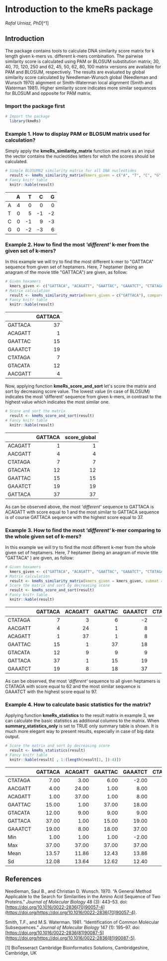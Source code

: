 # Introduction to the kmeRs package
*Rafal Urniaz, PhD*[^1]

Introduction
------------

The package contains tools to calculate DNA similarity score matrix for k length given k-mers vs. different k-mers combination. The pairwise similarity score is calculated using PAM or BLOSUM substitution matrix; 30, 40, 70, 120, 250 and 62, 45, 50, 62, 80, 100 matrix versions are available for PAM and BLOSUM, respectively. The results are evaluated by global similarity score calculated by Needleman-Wunsch global (Needleman and Wunsch 1970) alignment or Smith-Waterman local alignment (Smith and Waterman 1981). Higher similarity score indicates more similar sequences for BLOSUM and opposite for PAM matrix.

### Import the package first

``` r
# Import the package 
  library(kmeRs)
```

### Example 1. How to display PAM or BLOSUM matrix used for calculation?

Simply apply the **kmeRs\_similarity\_matrix** function and mark as an input the vector contains the nucleotides letters for witch the scores should be calculated.

``` r
# Simple BLOSUM62 similarity matrix for all DNA nucleotides
  result <- kmeRs_similarity_matrix(kmers_given = c("A", "T", "C", "G"), submat = "BLOSUM62")
# Fancy knitr table
  knitr::kable(result)
```

|     |    A|    T|    C|    G|
|-----|----:|----:|----:|----:|
| A   |    4|    0|    0|    0|
| T   |    0|    5|   -1|   -2|
| C   |    0|   -1|    9|   -3|
| G   |    0|   -2|   -3|    6|

### Example 2. How to find the most *'different'* k-mer from the given set of k-mers?

In this example we will try to find the most different k-mer to "GATTACA" sequence from given set of heptamers. Here, 7 heptamer (being an anagram of the movie title "GATTACA") are given, as follow:

``` r
# Given hexamers
  kmers_given <- c("GATTACA", "ACAGATT", "GAATTAC", "GAAATCT", "CTATAGA", "GTACATA", "AACGATT")
# Matrix calculation 
  result <- kmeRs_similarity_matrix(kmers_given = c("GATTACA"), compare_to = kmers_given , submat = "BLOSUM62") 
# Fancy knitr table
  knitr::kable(result) 
```

|         |  GATTACA|
|---------|--------:|
| GATTACA |       37|
| ACAGATT |        1|
| GAATTAC |       15|
| GAAATCT |       19|
| CTATAGA |        7|
| GTACATA |       12|
| AACGATT |        4|

Now, applying function **kmeRs\_score\_and\_sort** let's score the matrix and sort by decreasing score value. The lowest value (in case of BLOSUM) indicates the most 'different' sequence from given k-mers, in contrast to the highest value which indicates the most similar one.

``` r
# Score and sort the matrix  
  result <- kmeRs_score_and_sort(result)
# Fancy knitr table
  knitr::kable(result)
```

|         |  GATTACA|  score\_global|
|---------|--------:|--------------:|
| ACAGATT |        1|              1|
| AACGATT |        4|              4|
| CTATAGA |        7|              7|
| GTACATA |       12|             12|
| GAATTAC |       15|             15|
| GAAATCT |       19|             19|
| GATTACA |       37|             37|

As can be observed above, the most *'different'* sequence to GATTACA is ACAGATT with score equal to 1 and the most similar to GATTACA sequence is of course GATTACA sequence with the highest score equal to 37.

### Example 3. How to find the most *'different'* k-mer comparing to the whole given set of k-mers?

In this example we will try to find the most different k-mer from the whole given set of heptamers. Here, 7 heptamer (being an anagram of movie title "GATTACA" ) are given, as follow:

``` r
# Given hexamers
  kmers_given <- c("GATTACA", "ACAGATT", "GAATTAC", "GAAATCT", "CTATAGA", "GTACATA", "AACGATT")
# Matrix calculation 
  result <- kmeRs_similarity_matrix(kmers_given = kmers_given, submat = "BLOSUM62")
# Score the matrix and sort by decreasing score 
  result <- kmeRs_score_and_sort(result)
# Fancy knitr table
  knitr::kable(result)
```

|         |  GATTACA|  ACAGATT|  GAATTAC|  GAAATCT|  CTATAGA|  GTACATA|  AACGATT|  score\_global|
|---------|--------:|--------:|--------:|--------:|--------:|--------:|--------:|--------------:|
| CTATAGA |        7|        3|        6|       -2|       37|       11|        0|             62|
| AACGATT |        4|       24|        1|        8|        0|        6|       37|             80|
| ACAGATT |        1|       37|        1|        8|        3|        9|       24|             83|
| GAATTAC |       15|        1|       37|       18|        6|        9|        1|             87|
| GTACATA |       12|        9|        9|        9|       11|       37|        6|             93|
| GATTACA |       37|        1|       15|       19|        7|       12|        4|             95|
| GAAATCT |       19|        8|       18|       37|       -2|        9|        8|             97|

As can be observed, the most *'different'* sequence to all given heptamers is CTATAGA with score equal to 62 and the most similar sequence is GAAATCT with the highest score equal to 97.

### Example 4. How to calculate basic statistics for the matrix?

Applying function **kmeRs\_statistics** to the result matrix in example 3, we can calculate the basic statistics as additional columns to the matrix. When **summary\_statistics\_only** is set to TRUE only summary table is shown. It is much more elegant way to present results, especially in case of big data output.

``` r
# Score the matrix and sort by decreasing score 
  result <- kmeRs_statistics(result)
# Fancy knitr table
  knitr::kable(result[ , 1:(length(result[1, ])-4)])
```

|         |  GATTACA|  ACAGATT|  GAATTAC|  GAAATCT|  CTATAGA|  GTACATA|  AACGATT|  score\_global|
|---------|--------:|--------:|--------:|--------:|--------:|--------:|--------:|--------------:|
| CTATAGA |     7.00|     3.00|     6.00|    -2.00|    37.00|    11.00|     0.00|          62.00|
| AACGATT |     4.00|    24.00|     1.00|     8.00|     0.00|     6.00|    37.00|          80.00|
| ACAGATT |     1.00|    37.00|     1.00|     8.00|     3.00|     9.00|    24.00|          83.00|
| GAATTAC |    15.00|     1.00|    37.00|    18.00|     6.00|     9.00|     1.00|          87.00|
| GTACATA |    12.00|     9.00|     9.00|     9.00|    11.00|    37.00|     6.00|          93.00|
| GATTACA |    37.00|     1.00|    15.00|    19.00|     7.00|    12.00|     4.00|          95.00|
| GAAATCT |    19.00|     8.00|    18.00|    37.00|    -2.00|     9.00|     8.00|          97.00|
| Min     |     1.00|     1.00|     1.00|    -2.00|    -2.00|     6.00|     0.00|          62.00|
| Max     |    37.00|    37.00|    37.00|    37.00|    37.00|    37.00|    37.00|          97.00|
| Mean    |    13.57|    11.86|    12.43|    13.86|     8.86|    13.29|    11.43|          85.29|
| Sd      |    12.08|    13.64|    12.62|    12.40|    13.16|    10.63|    13.83|          12.04|

References
----------

Needleman, Saul B., and Christian D. Wunsch. 1970. “A General Method Applicable to the Search for Similarities in the Amino Acid Sequence of Two Proteins.” *Journal of Molecular Biology* 48 (3): 443–53. doi:[https://doi.org/10.1016/0022-2836(70)90057-4](https://doi.org/https://doi.org/10.1016/0022-2836(70)90057-4).

Smith, T.F., and M.S. Waterman. 1981. “Identification of Common Molecular Subsequences.” *Journal of Molecular Biology* 147 (1): 195–97. doi:[https://doi.org/10.1016/0022-2836(81)90087-5](https://doi.org/https://doi.org/10.1016/0022-2836(81)90087-5).

[1] BioTesseract Cambridge Bioinformatics Solutions, Cambridgeshire, Cambridge, UK
